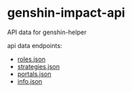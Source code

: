 # genshin-impact-api

API data for genshin-helper

api data endpoints:

- [roles.json](https://gia.deno.dev/roles.json)
- [strategies.json](https://gia.deno.dev/strategies.json)
- [portals.json](https://gia.deno.dev/portals.json)
- [info.json](https://gia.deno.dev/info.json)

